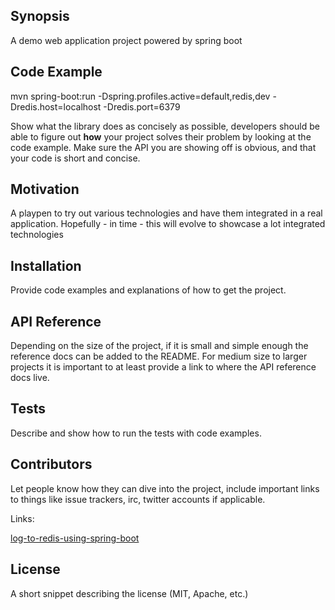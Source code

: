## Synopsis

A demo web application project powered by spring boot

## Code Example

mvn spring-boot:run -Dspring.profiles.active=default,redis,dev -Dredis.host=localhost -Dredis.port=6379

Show what the library does as concisely as possible, developers should be able to figure out **how** your project solves their problem by looking at the code example. Make sure the API you are showing off is obvious, and that your code is short and concise.

## Motivation

A playpen to try out various technologies and have them integrated in a real application.
Hopefully - in time - this will evolve to showcase a lot integrated technologies

## Installation

Provide code examples and explanations of how to get the project.

## API Reference

Depending on the size of the project, if it is small and simple enough the reference docs can be added to the README. For medium size to larger projects it is important to at least provide a link to where the API reference docs live.

## Tests

Describe and show how to run the tests with code examples.

## Contributors

Let people know how they can dive into the project, include important links to things like issue trackers, irc, twitter accounts if applicable.

Links:

[log-to-redis-using-spring-boot](http://blog.florian-hopf.de/2015/01/logging-to-redis-using-spring-boot-and.html)




## License

A short snippet describing the license (MIT, Apache, etc.)